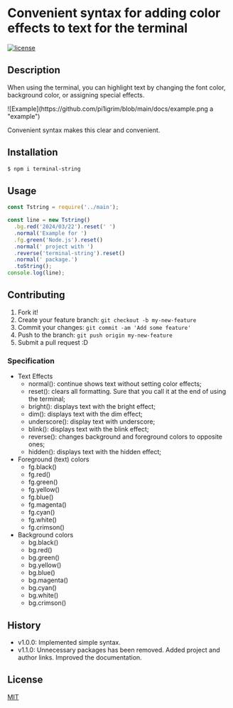 # Convenient syntax for adding color effects to text for the terminal

[![license](https://img.shields.io/badge/license-MIT-blue.svg)](https://github.com/pi1igrim/blob/main/LICENSE)

## Description

When using the terminal, you can highlight text by changing the font color, background color, or assigning special effects.

\!\[Example\]\(https://github\.com/pi1igrim/blob/main/docs/example\.png a "example"\)

Convenient syntax makes this clear and convenient.

## Installation

``` bash
$ npm i terminal-string
```

## Usage

``` js
const Tstring = require('../main');

const line = new Tstring()
  .bg.red('2024/03/22').reset(' ')
  .normal('Example for ')
  .fg.green('Node.js').reset()
  .normal(' project with ')
  .reverse('terminal-string').reset()
  .normal(' package.')
  .toString();
console.log(line);
```

## Contributing

1. Fork it!
2. Create your feature branch: `git checkout -b my-new-feature`
3. Commit your changes: `git commit -am 'Add some feature'`
4. Push to the branch: `git push origin my-new-feature`
5. Submit a pull request :D

### Specification

* Text Effects
    * normal(): continue shows text without setting color effects;
    * reset(): clears all formatting. Sure that you call it at the end of using the terminal;
    * bright(): displays text with the bright effect;
    * dim(): displays text with the dim effect;
    * underscore(): display text with underscore;
    * blink(): displays text with the blink effect;
    * reverse(): changes background and foreground colors to opposite ones;
    * hidden(): displays text with the hidden effect;
* Foreground (text) colors
    * fg.black()
    * fg.red()
    * fg.green()
    * fg.yellow()
    * fg.blue()
    * fg.magenta()
    * fg.cyan()
    * fg.white()
    * fg.crimson()
* Background colors
    * bg.black()
    * bg.red()
    * bg.green()
    * bg.yellow()
    * bg.blue()
    * bg.magenta()
    * bg.cyan()
    * bg.white()
    * bg.crimson()

## History

* v1.0.0: Implemented simple syntax.
* v1.1.0: Unnecessary packages has been removed. Added project and author links. Improved the documentation.

## License

[MIT](https://github.com/pi1igrim/blob/main/LICENSE)